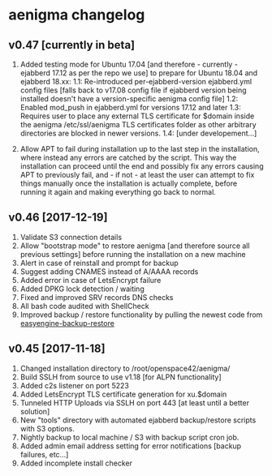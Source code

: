 # aenigma changelog

## v0.47 [currently in beta]

1. Added testing mode for Ubuntu 17.04 [and therefore - currently - ejabberd 17.12 as per the repo we use] to prepare for Ubuntu 18.04 and ejabberd 18.xx:
1.1: Re-introduced per-ejabberd-version ejabberd.yml config files [falls back to v17.08 config file if ejabberd version being installed doesn't have a version-specific aenigma config file]
1.2: Enabled mod_push in ejabberd.yml for versions 17.12 and later
1.3: Requires user to place any external TLS certificate for $domain inside the aenigma /etc/ssl/aenigma TLS certificates folder as other arbitrary directories are blocked in newer versions.
1.4: [under developement...]

2. Allow APT to fail during installation up to the last step in the installation, where instead any errors are catched by the script.
This way the installation can proceed until the end and possibly fix any errors causing APT to previously fail, and - if not - at least the user can attempt to fix things manually once the installation is actually complete, before running it again and making everything go back to normal.


## v0.46 [2017-12-19]

1. Validate S3 connection details
2. Allow "bootstrap mode" to restore aenigma [and therefore source all previous settings] before running the installation on a new machine
3. Alert in case of reinstall and prompt for backup
4. Suggest adding CNAMES instead of A/AAAA records
5. Added error in case of LetsEncrypt failure
6. Added DPKG lock detection / waiting
7. Fixed and improved SRV records DNS checks
8. All bash code audited with ShellCheck
9. Improved backup / restore functionality by pulling the newest code from [easyengine-backup-restore](https://github.com/openspace42/easyengine-backup-restore)


## v0.45 [2017-11-18]

1. Changed installation directory to /root/openspace42/aenigma/
2. Build SSLH from source to use v1.18 [for ALPN functionality]
3. Added c2s listener on port 5223
4. Added LetsEncrypt TLS certificate generation for xu.$domain
5. Tunneled HTTP Uploads via SSLH on port 443 [at least until a better solution]
6. New "tools" directory with automated ejabberd backup/restore scripts with S3 options.
7. Nightly backup to local machine / S3 with backup script cron job.
8. Added admin email address setting for error notifications [backup failures, etc...]
9. Added incomplete install checker
